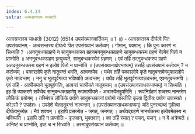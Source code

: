 ```yaml
---
index: 6.4.14
sutra: अत्वसन्तस्य चाधातोः

---
```

अत्वसन्तस्य चाधातोः (3012) (6514 उपसंख्यानवार्तिकम् ॥ 1 ॥) - अत्वसन्तस्य दीर्घत्वे पित उपसंख्यानम् - अत्वसन्तस्य दीर्घत्वे पित उपसंख्यानं कर्तव्यम् । गोमान्, यवमान् । किं पुनः कारणं न सिध्यति ? ।अननुबंधकग्रहणे न सानुबन्धकस्य ग्रहणमननुबन्धकग्रहणे सानुबन्धकस्य ग्रहणं नेत्येवं पितो न प्राप्नोति ॥ अननुबन्धकग्रहण इत्युच्यते, सानुबन्धकस्येदं ग्रहणम् । एवं तर्हि तदनुबन्धकस्य ग्रहणे अतदनुबन्धकस्य ग्रहणं न इत्येवं पितो न प्राप्नोति ॥ (उपसंख्यानाक्षेपभाष्यम्) तत्तर्हि उपसंख्यानं कर्तव्यम् ? न कर्तव्यम् । पकारलोपे कृते नातुबन्तं भवति, अत्वन्तमेव । यथैव तर्हि पकारलोपे कृते नातुबन्तमेवमुकारलोपे कृते नात्वन्तम् । ननु च भूतपूर्वगत्या भविष्यति अत्वन्तम् । यथैव तर्हि भूतपूर्वगत्याऽत्वन्तम्, एवमतुबन्तमपि । एवं तर्हि - आश्रीयमाणे भूतपूर्वगतिः, अत्वन्तं चाश्रीयते नातुबन्तम् ॥ (उपसंख्यानसाधकभाष्यम्) न सिध्यति । इह हि व्याकरणे सर्वेष्वेव सानुबन्धकग्रहणेषु रूपमाश्रीयते - अत्रास्यैतद्रूपमिति । रूपनिर्ग्रहणं शब्दस्य नान्तरेण लौकिकं प्रयोगम् । तस्मिंश्च लौकिके प्रयोगे सानुबन्धकानां प्रयोगो नास्तीति कृत्वा द्वितीयः प्रयोग उपास्यते । कोऽसौ ? उपदेशः । उपदेशे चैतदतुबन्तं नात्वन्तम् ॥ (उपसंख्यानसाधकभाष्यम्) यदि पुनरच्छब्दं गृहीत्वा दीर्घत्वमुच्येत । नैवं शक्यम् । इहापि प्रसज्येत - जगत्, जनगत् । अर्थवद्ग्रहणे नानर्थकस्य इत्येवमेतस्य न भविष्यति । इहापि तर्हि न प्राप्नोति - कृतवान्, भुक्तवान् । क्व तर्हि स्यात् ? पचन्, यजन् । न वै अत्रेष्यते ॥ अनिष्टं च प्राप्नोति, इष्टं च न सिध्यति । तस्मादुपसंख्यानं कर्तव्यम् ॥